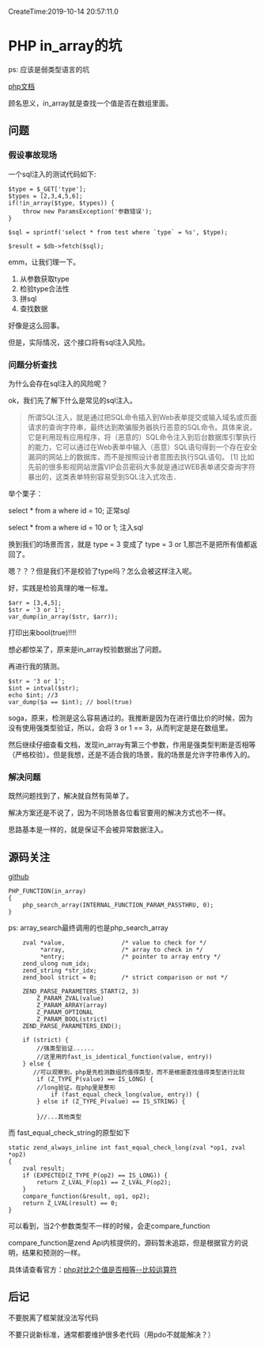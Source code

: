 CreateTime:2019-10-14 20:57:11.0

# PHP in_array的坑

ps: 应该是弱类型语言的坑

[php文档](http://www.php.net/manual/pt_BR/function.in-array.php)

顾名思义，in_array就是查找一个值是否在数组里面。

## 问题

### 假设事故现场

一个sql注入的测试代码如下:

```
$type = $_GET['type'];
$types = [2,3,4,5,6];
if(!in_array($type, $types)) {
	throw new ParamsException('参数错误');
}

$sql = sprintf('select * from test where `type` = %s', $type);

$result = $db->fetch($sql);
```

emm，让我们理一下。

1. 从参数获取type
2. 检验type合法性
3. 拼sql
4. 查找数据

好像是这么回事。

但是，实际情况，这个接口将有sql注入风险。


### 问题分析查找

为什么会存在sql注入的风险呢？

ok，我们先了解下什么是常见的sql注入。

> 所谓SQL注入，就是通过把SQL命令插入到Web表单提交或输入域名或页面请求的查询字符串，最终达到欺骗服务器执行恶意的SQL命令。具体来说，它是利用现有应用程序，将（恶意的）SQL命令注入到后台数据库引擎执行的能力，它可以通过在Web表单中输入（恶意）SQL语句得到一个存在安全漏洞的网站上的数据库，而不是按照设计者意图去执行SQL语句。 [1]  比如先前的很多影视网站泄露VIP会员密码大多就是通过WEB表单递交查询字符暴出的，这类表单特别容易受到SQL注入式攻击．


举个栗子：

select * from a where id = 10;  正常sql

select * from a where id = 10 or 1;  注入sql

换到我们的场景而言，就是 type = 3 变成了 type = 3 or 1,那岂不是把所有值都返回了。

嗯？？？但是我们不是校验了type吗？怎么会被这样注入呢。

好，实践是检验真理的唯一标准。

```
$arr = [3,4,5];
$str = '3 or 1';
var_dump(in_array($str, $arr));
```

打印出来bool(true)!!!!

想必都惊呆了，原来是in_array校验数据出了问题。

再进行我的猜测。

```
$str = '3 or 1';
$int = intval($str);
echo $int; //3
var_dump($a == $int); // bool(true)
```

soga，原来，检测是这么容易通过的。我推断是因为在进行值比价的时候，因为没有使用强类型验证，所以，会将 3 or 1 == 3，从而判定是是在数组里。

然后继续仔细查看文档，发现in_array有第三个参数，作用是强类型判断是否相等（严格校验）。但是我想，还是不适合我的场景，我的场景是允许字符串传入的。

### 解决问题

既然问题找到了，解决就自然有简单了。

解决方案还是不说了，因为不同场景各位看官要用的解决方式也不一样。

思路基本是一样的，就是保证不会被异常数据注入。

## 源码关注

[github](https://github.com/php/php-src/blob/master/ext/standard/array.c)

```
PHP_FUNCTION(in_array)
{
	php_search_array(INTERNAL_FUNCTION_PARAM_PASSTHRU, 0);
}
```

ps: array_search最终调用的也是php_search_array

```
	zval *value,				/* value to check for */
		 *array,				/* array to check in */
		 *entry;				/* pointer to array entry */
	zend_ulong num_idx;
	zend_string *str_idx;
	zend_bool strict = 0;		/* strict comparison or not */

	ZEND_PARSE_PARAMETERS_START(2, 3)
		Z_PARAM_ZVAL(value)
		Z_PARAM_ARRAY(array)
		Z_PARAM_OPTIONAL
		Z_PARAM_BOOL(strict)
	ZEND_PARSE_PARAMETERS_END();

	if (strict) {
		//强类型验证......
		//这里用的fast_is_identical_function(value, entry))
	} else {
	   //可以观察到，php是先检测数组的值得类型，而不是根据查找值得类型进行比较
		if (Z_TYPE_P(value) == IS_LONG) {
		//long验证，在php里是整形
			if (fast_equal_check_long(value, entry)) {
		} else if (Z_TYPE_P(value) == IS_STRING) {
			
		}//...其他类型
```

而 fast_equal_check_string的原型如下

```
static zend_always_inline int fast_equal_check_long(zval *op1, zval *op2)
{
	zval result;
	if (EXPECTED(Z_TYPE_P(op2) == IS_LONG)) {
		return Z_LVAL_P(op1) == Z_LVAL_P(op2);
	}
	compare_function(&result, op1, op2);
	return Z_LVAL(result) == 0;
}
```

可以看到，当2个参数类型不一样的时候，会走compare_function

compare_function是zend Api内核提供的，源码暂未追踪，但是根据官方的说明，结果和预测的一样。

具体请查看官方：[php对比2个值是否相等--比较运算符](http://www.php.net/manual/zh/language.operators.comparison.php)

## 后记

不要脱离了框架就没法写代码

不要只说新标准，通常都要维护很多老代码（用pdo不就能解决？）